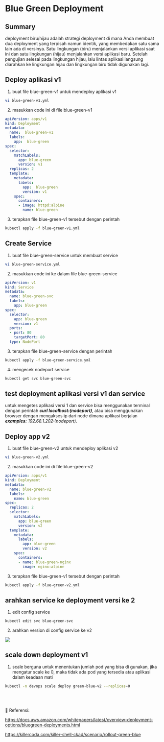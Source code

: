 # Blue Green Deployment

## Summary

deployment biru/hijau adalah strategi deployment di mana Anda membuat dua deployment  yang terpisah namun identik, yang membedakan satu sama lain ada di versinya.
Satu lingkungan (biru) menjalankan versi aplikasi saat ini dan satu lingkungan (hijau) menjalankan versi aplikasi baru. Setelah pengujian selesai pada lingkungan hijau, lalu lintas aplikasi langsung diarahkan ke lingkungan hijau dan lingkungan biru tidak digunakan lagi.

## Deploy aplikasi v1

1. buat file blue-green-v1 untuk mendeploy aplikasi v1

```sh
vi blue-green-v1.yml
```

2. masukkan code ini di file blue-green-v1

```yml
apiVersion: apps/v1
kind: Deployment
metadata:
  name:  blue-green-v1
  labels:
    app:  blue-green
spec:
  selector:
    matchLabels:
      app: blue-green
      version: v1
  replicas: 2
  template:
    metadata:
      labels:
        app:  blue-green
        version: v1
    spec:
      containers:
      - image: httpd:alpine
        name: blue-green
```

3. terapkan file blue-green-v1 tersebut dengan perintah

```sh
kubectl apply -f blue-green-v1.yml
```

## Create Service

1. buat file blue-green-service untuk membuat service

```sh
vi blue-green-service.yml
```

2. masukkan code ini ke dalam file blue-green-service

```yml
apiVersion: v1
kind: Service
metadata:
  name: blue-green-svc
  labels:
    app: blue-green
spec:
  selector:
    app: blue-green
    version: v1
  ports:
  - port: 80
    targetPort: 80
  type: NodePort
```

3. terapkan file blue-green-service dengan perintah

```sh
kubectl apply -f blue-green-service.yml
```

4. mengecek nodeport service

```sh
kubectl get svc blue-green-svc
```

## test deployment aplikasi versi v1 dan service

untuk mengetes aplikasi versi 1 dan service bisa menggunakan terminal dengan perintah ***curl localhost:(nodeport)***, atau bisa menggunakan browser dengan mengakses ip dari node dimana aplikasi berjalan ***examples:*** *192.68.1.202:(nodeport)*.

## Deploy app v2

1. buat file blue-green-v2 untuk mendeploy aplikasi v2

```sh
vi blue-green-v2.yml
```

2. masukkan code ini di file blue-green-v2

```yml
apiVersion: apps/v1
kind: Deployment
metadata:
  name: blue-green-v2
  labels:
    name: blue-green
spec:
  replicas: 2
  selector:
    matchLabels:
      app: blue-green
      version: v2
  template:
    metadata:
      labels:
        app: blue-green
        version: v2
    spec:
      containers:
      - name: blue-green-nginx
        image: nginx:alpine
```

3. terapkan file blue-green-v1 tersebut dengan perintah

```sh
kubectl apply -f blue-green-v2.yml
```

## arahkan service ke deployment versi ke 2

1. edit config service

```sh
kubectl edit svc blue-green-svc
```

2. arahkan version di config service ke v2

<img src="/blue-green-deployment.png">

<!-- ![blue-green-deployment.png](./blue-green-deployment.png) -->

## scale down deployment v1

1. scale berguna untuk menentukan jumlah pod yang bisa di gunakan, jika mengatur scale ke 0, maka tidak ada pod yang tersedia atau aplikasi dalam keadaan mati

```sh
kubectl -n devops scale deploy green-blue-v2 --replicas=0
```

<br>
<br>

:link: Referensi:

<https://docs.aws.amazon.com/whitepapers/latest/overview-deployment-options/bluegreen-deployments.html>

<https://killercoda.com/killer-shell-ckad/scenario/rollout-green-blue>
